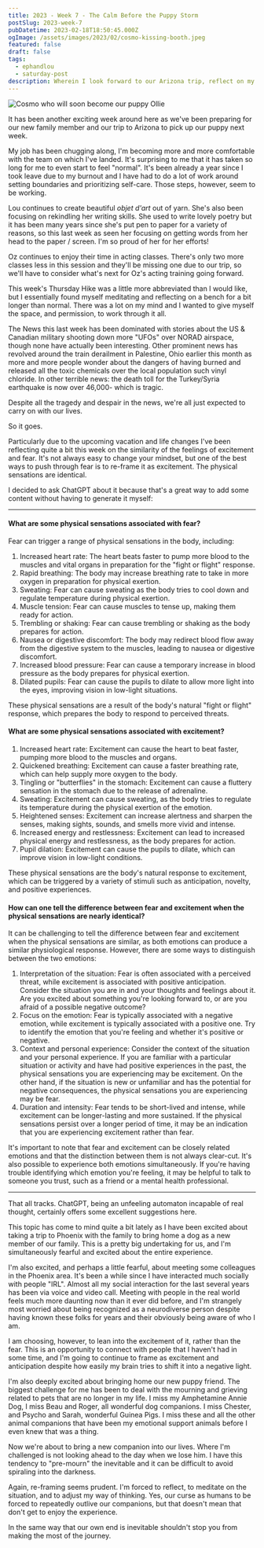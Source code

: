 ```yaml
---
title: 2023 - Week 7 - The Calm Before the Puppy Storm
postSlug: 2023-week-7
pubDatetime: 2023-02-18T18:50:45.000Z
ogImage: /assets/images/2023/02/cosmo-kissing-booth.jpeg
featured: false
draft: false
tags:
  - ephandlou
  - saturday-post
description: Wherein I look forward to our Arizona trip, reflect on my job "post burnout", wonder at Lou's crochet and my pride at their begining to write again, note Oz's enjoyment of their acting class, note the "UFO" talk in the news and the Turkey/Syria quake's death toll being over 40k, and I chatted with ChatGPT about the distinction between fear and excitement
---
```


![Cosmo who will soon become our puppy Ollie](/assets/images/2023/02/cosmo-kissing-booth.jpeg)

It has been another exciting week around here as we've been preparing for our new family member and our trip to Arizona to pick up our puppy next week.

My job has been chugging along, I'm becoming more and more comfortable with the team on which I've landed. It's surprising to me that it has taken so long for me to even start to feel "normal". It's been already a year since I took leave due to my burnout and I have had to do a lot of work around setting boundaries and prioritizing self-care. Those steps, however, seem to be working.

Lou continues to create beautiful _objet d'art_ out of yarn. She's also been focusing on rekindling her writing skills. She used to write lovely poetry but it has been many years since she's put pen to paper for a variety of reasons, so this last week as seen her focusing on getting words from her head to the paper / screen. I'm so proud of her for her efforts!

Oz continues to enjoy their time in acting classes. There's only two more classes less in this session and they'll be missing one due to our trip, so we'll have to consider what's next for Oz's acting training going forward.

This week's Thursday Hike was a little more abbreviated than I would like, but I essentially found myself meditating and reflecting on a bench for a bit longer than normal. There was a lot on my mind and I wanted to give myself the space, and permission, to work through it all.

The News this last week has been dominated with stories about the US & Canadian military shooting down more "UFOs" over NORAD airspace, though none have actually been interesting. Other prominent news has revolved around the train derailment in Palestine, Ohio earlier this month as more and more people wonder about the dangers of having burned and released all the toxic chemicals over the local population such vinyl chloride. In other terrible news: the death toll for the Turkey/Syria earthquake is now over 46,000- which is tragic.

Despite all the tragedy and despair in the news, we're all just expected to carry on with our lives.

So it goes.

Particularly due to the upcoming vacation and life changes I've been reflecting quite a bit this week on the similarity of the feelings of excitement and fear. It's not always easy to change your mindset, but one of the best ways to push through fear is to re-frame it as excitement. The physical sensations are identical.

I decided to ask ChatGPT about it because that's a great way to add some content without having to generate it myself:

---

#### What are some physical sensations associated with fear?

Fear can trigger a range of physical sensations in the body, including:

1.  Increased heart rate: The heart beats faster to pump more blood to the muscles and vital organs in preparation for the "fight or flight" response.
2.  Rapid breathing: The body may increase breathing rate to take in more oxygen in preparation for physical exertion.
3.  Sweating: Fear can cause sweating as the body tries to cool down and regulate temperature during physical exertion.
4.  Muscle tension: Fear can cause muscles to tense up, making them ready for action.
5.  Trembling or shaking: Fear can cause trembling or shaking as the body prepares for action.
6.  Nausea or digestive discomfort: The body may redirect blood flow away from the digestive system to the muscles, leading to nausea or digestive discomfort.
7.  Increased blood pressure: Fear can cause a temporary increase in blood pressure as the body prepares for physical exertion.
8.  Dilated pupils: Fear can cause the pupils to dilate to allow more light into the eyes, improving vision in low-light situations.

These physical sensations are a result of the body's natural "fight or flight" response, which prepares the body to respond to perceived threats.

#### What are some physical sensations associated with excitement?

1.  Increased heart rate: Excitement can cause the heart to beat faster, pumping more blood to the muscles and organs.
2.  Quickened breathing: Excitement can cause a faster breathing rate, which can help supply more oxygen to the body.
3.  Tingling or "butterflies" in the stomach: Excitement can cause a fluttery sensation in the stomach due to the release of adrenaline.
4.  Sweating: Excitement can cause sweating, as the body tries to regulate its temperature during the physical exertion of the emotion.
5.  Heightened senses: Excitement can increase alertness and sharpen the senses, making sights, sounds, and smells more vivid and intense.
6.  Increased energy and restlessness: Excitement can lead to increased physical energy and restlessness, as the body prepares for action.
7.  Pupil dilation: Excitement can cause the pupils to dilate, which can improve vision in low-light conditions.

These physical sensations are the body's natural response to excitement, which can be triggered by a variety of stimuli such as anticipation, novelty, and positive experiences.

#### How can one tell the difference between fear and excitement when the physical sensations are nearly identical?

It can be challenging to tell the difference between fear and excitement when the physical sensations are similar, as both emotions can produce a similar physiological response. However, there are some ways to distinguish between the two emotions:

1.  Interpretation of the situation: Fear is often associated with a perceived threat, while excitement is associated with positive anticipation. Consider the situation you are in and your thoughts and feelings about it. Are you excited about something you're looking forward to, or are you afraid of a possible negative outcome?
2.  Focus on the emotion: Fear is typically associated with a negative emotion, while excitement is typically associated with a positive one. Try to identify the emotion that you're feeling and whether it's positive or negative.
3.  Context and personal experience: Consider the context of the situation and your personal experience. If you are familiar with a particular situation or activity and have had positive experiences in the past, the physical sensations you are experiencing may be excitement. On the other hand, if the situation is new or unfamiliar and has the potential for negative consequences, the physical sensations you are experiencing may be fear.
4.  Duration and intensity: Fear tends to be short-lived and intense, while excitement can be longer-lasting and more sustained. If the physical sensations persist over a longer period of time, it may be an indication that you are experiencing excitement rather than fear.

It's important to note that fear and excitement can be closely related emotions and that the distinction between them is not always clear-cut. It's also possible to experience both emotions simultaneously. If you're having trouble identifying which emotion you're feeling, it may be helpful to talk to someone you trust, such as a friend or a mental health professional.

---

That all tracks. ChatGPT, being an unfeeling automaton incapable of real thought, certainly offers some excellent suggestions here.

This topic has come to mind quite a bit lately as I have been excited about taking a trip to Phoenix with the family to bring home a dog as a new member of our family. This is a pretty big undertaking for us, and I'm simultaneously fearful and excited about the entire experience.

I'm also excited, and perhaps a little fearful, about meeting some colleagues in the Phoenix area. It's been a while since I have interacted much socially with people "IRL". Almost all my social interaction for the last several years has been via voice and video call. Meeting with people in the real world feels much more daunting now than it ever did before, and I'm strangely most worried about being recognized as a neurodiverse person despite having known these folks for years and their obviously being aware of who I am.

I am choosing, however, to lean into the excitement of it, rather than the fear. This is an opportunity to connect with people that I haven't had in some time, and I'm going to continue to frame as excitement and anticipation despite how easily my brain tries to shift it into a negative light.

I'm also deeply excited about bringing home our new puppy friend. The biggest challenge for me has been to deal with the mourning and grieving related to pets that are no longer in my life. I miss my Amphetamine Annie Dog, I miss Beau and Roger, all wonderful dog companions. I miss Chester, and Psycho and Sarah, wonderful Guinea Pigs. I miss these and all the other animal companions that have been my emotional support animals before I even knew that was a thing.

Now we're about to bring a new companion into our lives. Where I'm challenged is not looking ahead to the day when we lose him. I have this tendency to "pre-mourn" the inevitable and it can be difficult to avoid spiraling into the darkness.

Again, re-framing seems prudent. I'm forced to reflect, to meditate on the situation, and to adjust my way of thinking. Yes, our curse as humans to be forced to repeatedly outlive our companions, but that doesn't mean that don't get to enjoy the experience.

In the same way that our own end is inevitable shouldn't stop you from making the most of the journey.
